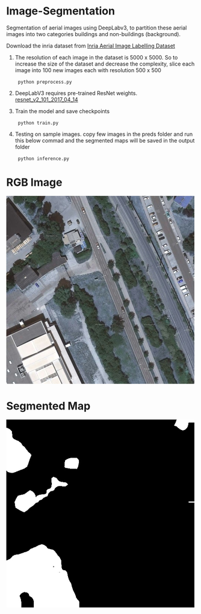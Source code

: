 # Image-Segmentation
Segmentation of aerial images using DeepLabv3, to partition these aerial images into two categories buildings and non-buildings (background).

Download the inria dataset from [Inria Aerial Image Labelling Dataset](https://project.inria.fr/aerialimagelabeling/)

1. The resolution of each image in the dataset is 5000 x 5000. So to increase the size of the dataset and decrease the complexity, slice each image into 100 new images each with resolution 500 x 500

        python preprocess.py

2. DeepLabV3 requires pre-trained ResNet weights. [resnet_v2_101_2017_04_14](http://download.tensorflow.org/models/resnet_v2_101_2017_04_14.tar.gz)

3. Train the model and save checkpoints

        python train.py

4. Testing on sample images. copy few images in the preds folder and run this below commad and the segmented maps will be saved in the output folder

        python inference.py

# RGB Image
![RGB Image](preds/vienna36_99.jpeg)

# Segmented Map
![Segmented Map](output/vienna36_99ann.jpeg)
